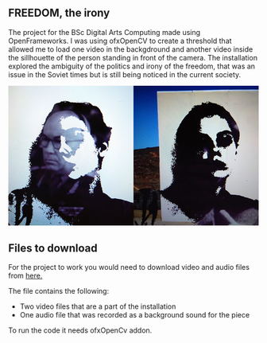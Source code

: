 ## FREEDOM, the irony

The project for the BSc Digital Arts Computing made using OpenFrameworks.
I was using ofxOpenCV to create a threshold that allowed me to load one video in the backgdround and another video inside the sillhouette of the person standing in front of the camera. 
The installation explored the ambiguity of the politics and irony of the freedom, that was an issue in the Soviet times but is still being noticed in the current society.

![exampleImage](git.jpg)


## Files to download

For the project to work you would need to download video and audio files from [here.](https://www.dropbox.com/home/files_for_the_installation)

The file contains the following:
* Two video files that are a part of the installation
* One audio file that was recorded as a background sound for the piece

To run the code it needs ofxOpenCv addon.
